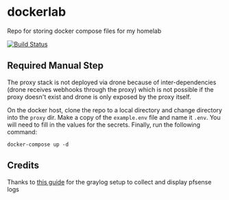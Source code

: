 # dockerlab
Repo for storing docker compose files for my homelab

[![Build Status](http://drone.lukemilius.com/api/badges/lmilius-homelab/dockerlab/status.svg)](http://drone.lukemilius.com/lmilius-homelab/dockerlab)

## Required Manual Step
The proxy stack is not deployed via drone because of inter-dependencies 
(drone receives webhooks through the proxy) which is not possible if the
proxy doesn't exist and drone is only exposed by the proxy itself.

On the docker host, clone the repo to a local directory and change directory into 
the `proxy` dir. Make a copy of the `example.env` file and name it `.env`. 
You will need to fill in the values for the secrets. Finally, run the following command:

```shell script
docker-compose up -d
```


## Credits

Thanks to [this guide](https://github.com/lephisto/pfsense-analytics) for the graylog setup to collect and display pfsense logs
